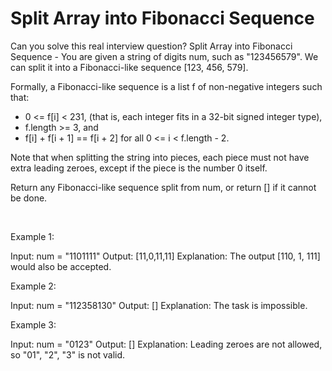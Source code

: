 # Split Array into Fibonacci Sequence

Can you solve this real interview question? Split Array into Fibonacci Sequence - You are given a string of digits num, such as "123456579". We can split it into a Fibonacci-like sequence [123, 456, 579].

Formally, a Fibonacci-like sequence is a list f of non-negative integers such that:

 * 0 <= f[i] < 231, (that is, each integer fits in a 32-bit signed integer type),
 * f.length >= 3, and
 * f[i] + f[i + 1] == f[i + 2] for all 0 <= i < f.length - 2.

Note that when splitting the string into pieces, each piece must not have extra leading zeroes, except if the piece is the number 0 itself.

Return any Fibonacci-like sequence split from num, or return [] if it cannot be done.

 

Example 1:


Input: num = "1101111"
Output: [11,0,11,11]
Explanation: The output [110, 1, 111] would also be accepted.


Example 2:


Input: num = "112358130"
Output: []
Explanation: The task is impossible.


Example 3:


Input: num = "0123"
Output: []
Explanation: Leading zeroes are not allowed, so "01", "2", "3" is not valid.
